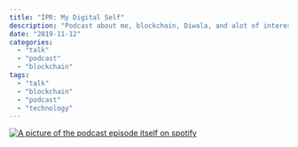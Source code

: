 ```yaml
---
title: "IPR: My Digital Self"
description: "Podcast about me, blockchain, Diwala, and alot of interessting stuff"
date: "2019-11-12"
categories:
  - "talk"
  - "podcast"
  - "blockchain"
tags:
  - "talk"
  - "blockchain"
  - "podcast"
  - "technology"
---
```

<a href="https://open.spotify.com/episode/0vwKWWaNgOkQrqL6aGV59h" target="_blank"><img src="/images/iprspotifypicture.png" alt="A picture of the podcast episode itself on spotify"></a>


